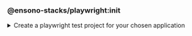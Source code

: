 ### @ensono-stacks/playwright:init

<details>
<summary>Create a playwright test project for your chosen application</summary>

The _init_ generator creates a playwright project for the application you choose. Additionally it initialises your playwright project with additional stacks configuration and adds playwright tests to your pipeline if present.

## Usage

```bash
nx g @ensono-stacks/playwright:init
```

Upon calling the _init_ generator you will be presented with the following question:
- What app would you like to generate a test project for?
    - The name of the existing application to generate a test project for (named <app-name\>-e2e)

### Command line arguments

The following command line arguments are available:

| Option                | Description                                                       | Type      | 
| ---------------       | --------------------------------------------------------------    | ---       |
| --project             | The name of the application to generate a test project for      | string   |  

### Generator Output

#### Default Output
The _init_ generator will create a new test project for your chosen application containing an example test and predefined configuration for the monorepo and the individual test projects. 
By default the _init_ generator will configure both a baseline playwright configuration and an individual project base playwright configuration.


```text title="Generated files"
.
├── apps
│   ├── <app-name>-e2e
│   │   ├── src
│   │   │   ├── example.spec.ts #Example tests using playwright
│   │   ├── playwright.config.ts #Example playwright configuration catering for multiple browsers and devices
│   │   ├── project.json #Configuration for the project, including various NX targets
│   │   ├── tsconfig.e2e.json #Example playwright configuration catering for multiple browsers and devices
│   │   ├── tsconfig.json #Example playwright configuration catering for multiple browsers and devices
└── playwright.config.base.ts
```

:::note

Visit the [`Testing with Playwright`](../../testing/testing_in_nx/playwright_nx.md) documentation for further details!

:::

</details>